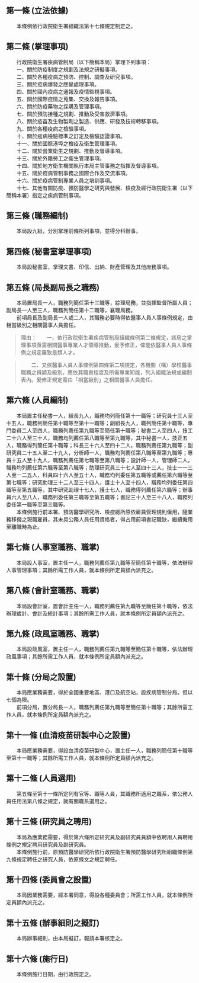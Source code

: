 第一條 (立法依據)
-----------------
　　本條例依行政院衛生署組織法第十七條規定制定之。  


第二條 (掌理事項)
-----------------
　　行政院衛生署疾病管制局（以下簡稱本局）掌理下列事項：  
　　一、關於防疫制度之規劃及法規之研擬事項。  
　　二、關於各種疫病之預防、控制、調查及研究事項。  
　　三、關於疫病爆發之應變處理事項。  
　　四、關於國內疫病之通報及疫情監視事項。  
　　五、關於國際疫情之蒐集、交換及報告事項。  
　　六、關於防疫藥物之採購及管理事項。  
　　七、關於預防接種之規劃、推動及受害救濟事項。  
　　八、關於疫苗及生物製劑之製造、供應、研發及技術轉移事項。  
　　九、關於各種疫病之檢驗事項。  
　　十、關於疫病檢驗標準之訂定及檢驗認證事項。  
　　十一、關於國際港埠之檢疫及衛生管理事項。  
　　十二、關於營業衛生之規劃、推動及督導事項。  
　　十三、關於外籍勞工之衛生管理事項。  
　　十四、關於地方衛生機關執行本局主管事務之指揮及督導事項。  
　　十五、關於疫病管制事務之國際合作及交流事項。  
　　十六、關於疫病管制專業人員之培訓事項。  
　　十七、其他有關防疫、預防醫學之研究與發展、檢疫及經行政院衛生署（以下簡稱本署）指定之疾病管制事項。  


第三條 (職務編制)
-----------------
　　本局設九組，分別掌理前條所列事項，並得分科辦事。  


第四條 (秘書室掌理事項)
-----------------------
　　本局設秘書室，掌理文書、印信、出納、財產管理及其他庶務事項。  


第五條 (局長副局長之職務)
-------------------------
　　本局置局長一人，職務列簡任第十三職等，綜理局務，並指揮監督所屬人員；副局長一人至三人，職務列簡任第十二職等，襄理局務。  
　　前項局長及副局長一人或二人，其職務必要時得依醫事人員人事條例規定，由相當級別之相關醫事人員擔任。  
> 理由：　　一、依行政院衛生署疾病管制局組織條例第二條規定，該局之掌理事項亟需相關醫事專業人才領導推動，爰予修正，俾能依醫事人員人事條例之規定羅致是類人才。

> 　　二、又依醫事人員人事條例第四條第二項規定，各機關（構）學校醫事職務之員額及級別，應依其職責程度及所需專業知能，列入組織法規或編制表內。爰修正規定需由「相當級別」之相關醫事人員擔任。



第六條 (人員編制)
-----------------
　　本局置主任秘書一人，組長九人，職務均列簡任第十一職等；研究員十三人至十五人，職務列簡任第十職等至第十一職等；副組長九人，職列簡任第十職等，專門委員二人至四人，職務列薦任第九職等至簡任第十職等；秘書二人至四人，技工二十六人至三十人，職務均列薦任第八職等至第九職等，其中秘書一人，技正五人，職務得列簡任第十職等；科長三十六人至四十二人，職務列薦任第九職等；副研究員二十五人至二十九人，分析師一人，職務均列薦任第八職等至第九職等；專員十五人至十九人，職務列薦任第七職等至第八職等；設計師一人，管理師二人，職務均列薦任第六職等至第八職等；助理研究員三十七人至四十三人，技士一一三人至一二五人，科員四十六人至五十人，職務均列委任第五職等或薦任第六職等至第七職等；研究助理三十二人至三十四人，護士十人至十四人，職務均列委任第四職等至第五職等，其中研究助理十七人，護士七人，職務得列薦任第六職等；辦事員六人至八人，職務列委任第三職等至第五職等；書記三十人至三十八人，職務列委任第一職等至第三職等。  
　　本條例施行前本署、預防醫學研究所、檢疫總所原依雇員管理規則僱用，隨業務移撥之現職雇員，其未具公務人員任用資格者，得占用前項書記職缺，繼續僱用至離職時為止。  


第七條 (人事室職務、職掌)
-------------------------
　　本局設人事室，置主任一人，職務列薦任第九職等至簡任第十職等，依法辦理人事管理事項；其餘所需工作人員，就本條例所定員額內派充之。  


第八條 (會計室職務、職掌)
-------------------------
　　本局設會計室，置會計主任一人，職務列薦任第九職等至簡任第十職等，依法辦理歲計、會計及統計事項；其餘所需工作人員，就本條例所定員額內派充之。  


第九條 (政風室職務、職掌)
-------------------------
　　本局設政風室，置主任一人，職務列薦任第九職等至簡任第十職等，依法辦理政風事項；其餘所需工作人員，就本條例所定員額內派充之。  


第十條 (分局之設置)
-------------------
　　本局應業務需要，得於全國重要地區、港口及航空站，設疾病管制分局。但以七個為限。  
　　前項分局，置分局長一人，職務列薦任第九職等至簡任第十職等；其餘所需工作人員，就本條例所定員額內派充之。  


第十一條 (血清疫苗研製中心之設置)
---------------------------------
　　本局應業務需要，得設血清疫苗研製中心，置主任一人，職務列簡任第十職等至第十一職等；其餘所需工作人員，就本條例所定員額內派充之。  


第十二條 (人員選用)
-------------------
　　第五條至第十一條所定列有官等、職等人員，其職務所適用之職系，依公務人員任用法第八條之規定，就有關職系選用之。  


第十三條 (研究員之聘用)
-----------------------
　　本局為應業務需要，得於第六條所定研究員及副研究員員額中依聘用人員聘用條例之規定聘用研究員及副研究員。  
　　本條例施行前，原預防醫學研究所依行政院衛生署預防醫學研究所組織條例第九條規定聘任之研究人員，依原條文之規定聘任。  


第十四條 (委員會之設置)
-----------------------
　　本局因業務需要，經本署同意，得設各種委員會；所需工作人員，就本條例所定員額內派充之。  


第十五條 (辦事細則之擬訂)
-------------------------
　　本局辦事細則，由本局擬訂，報請本署核定之。  


第十六條 (施行日)
-----------------
　　本條例施行日期，由行政院定之。